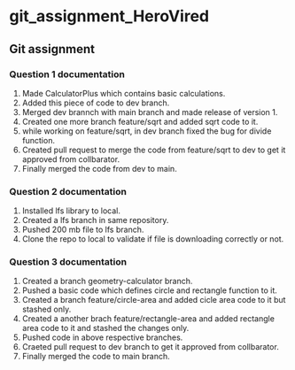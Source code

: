 # git_assignment_HeroVired
## Git assignment
### Question 1 documentation
1. Made CalculatorPlus which contains basic calculations.
2. Added this piece of code to dev branch.
3. Merged dev brannch with main branch and made release of version 1.
4. Created one more branch feature/sqrt and added sqrt code to it.
5. while working on feature/sqrt, in dev branch fixed the bug for divide function.
6. Created pull request to merge the code from feature/sqrt to dev to get it approved from collbarator.
7. Finally merged the code from dev to main.

### Question 2 documentation
1. Installed lfs library to local.
2. Created a lfs branch in same repository.
3. Pushed 200 mb file to lfs branch.
4. Clone the repo to local to validate if file is downloading correctly or not.

### Question 3 documentation
1. Created a branch geometry-calculator branch.
2. Pushed a basic code which defines circle and rectangle function to it.
3. Created a branch feature/circle-area and added cicle area code to it but stashed only.
4. Created a another brach feature/rectangle-area and added rectangle area code to it and stashed the changes only.
5. Pushed code in above respective branches.
6. Craeted pull request to dev branch to get it approved from collbarator.
7. Finally merged the code to main branch.
